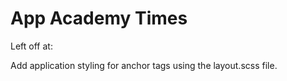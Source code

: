 # App Academy Times


Left off at:

Add application styling for anchor tags using the layout.scss file.